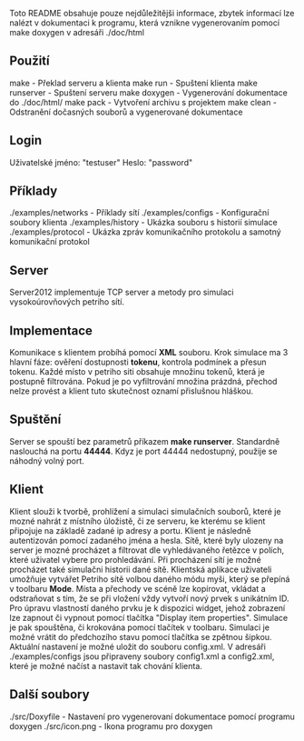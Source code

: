 Toto README obsahuje pouze nejdůležitějši informace, zbytek informací lze nalézt v dokumentaci k programu, která vznikne vygenerovaním pomocí make doxygen v adresáři ./doc/html

## Použití

 make - Překlad serveru a klienta
 make run - Spuštení klienta
 make runserver - Spuštení serveru
 make doxygen - Vygenerování dokumentace do ./doc/html/
 make pack - Vytvoření archivu s projektem
 make clean - Odstranění dočasných souborů a vygenerované dokumentace

## Login

 Uživatelské jméno: "testuser"
 Heslo: "password"

## Příklady

 ./examples/networks - Příklady sítí
 ./examples/configs - Konfigurační soubory klienta
 ./examples/history - Ukázka souboru s historií simulace
 ./examples/protocol - Ukázka zpráv komunikačního protokolu a samotný komunikační protokol

## Server

Server2012 implementuje TCP server a metody pro simulaci vysokoúrovňových petriho sítí.

## Implementace

Komunikace s klientem probíhá pomocí **XML** souboru. Krok simulace ma 3 hlavní fáze: ověření dostupnosti **tokenu**, kontrola podmínek a přesun tokenu. Každé místo v petriho siti obsahuje množinu tokenů, která je postupně filtrována. Pokud je po vyfiltrování množina prázdná, přechod nelze provést a klient tuto skutečnost oznamí přislušnou hláškou.

## Spuštění

Server se spouští bez parametrů příkazem **make runserver**. Standardně naslouchá na portu **44444**. Kdyz je port 44444 nedostupný, použije se náhodný volný port.

## Klient

Klient slouži k tvorbě, prohlížení a simulaci simulačních souborů, které je mozné nahrát z místního úložistě, či ze serveru, ke kterému se klient připojuje na základě zadané ip adresy a portu. Klient je následně autentizován pomocí zadaného jména a hesla. Sítě, které byly ulozeny na server je mozné procházet a filtrovat dle vyhledávaného řetězce v polích, které uživatel vybere pro prohledávání. Při procházení sítí je možné procházet také simulačni historii dané sítě. Klientská aplikace uživateli umožňuje vytvářet Petriho sítě volbou daného módu myši, který se přepíná v toolbaru **Mode**. Místa a přechody ve scéně lze kopírovat, vkládat a odstraňovat s tím, že se při vložení vždy vytvoří nový prvek s unikátním ID. Pro úpravu vlastností daného prvku je k dispozici widget, jehož zobrazení lze zapnout či vypnout pomocí tlačítka "Display item properties". Simulace je pak spouštěna, či krokována pomocí tlačítek v toolbaru. Simulaci je možné vrátit do předchozího stavu pomocí tlačítka se zpětnou šipkou. Aktuální nastavení je možné uložit do souboru config.xml. V adresáři ./examples/configs jsou připraveny soubory config1.xml a config2.xml, které je možné načíst a nastavit tak chování klienta.

## Další soubory

 ./src/Doxyfile - Nastavení pro vygenerovaní dokumentace
 pomocí programu doxygen
 ./src/icon.png - Ikona programu pro doxygen
